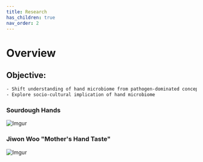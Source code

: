```yaml
---
title: Research
has_children: true
nav_order: 2
---
```


# Overview
## Objective:
```scss
- Shift understanding of hand microbiome from pathogen-dominated concept
- Explore socio-cultural implication of hand microbiome
```

### Sourdough Hands
![Imgur](https://i.imgur.com/Ao4DxbV.jpg)

### Jiwon Woo "Mother's Hand Taste"
![Imgur](https://i.imgur.com/4LYT9mP.jpg)
